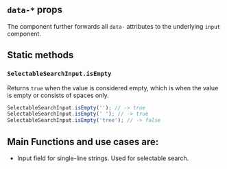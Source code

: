 ## `data-*` props

The component further forwards all `data-` attributes to the underlying `input` component.

## Static methods

### `SelectableSearchInput.isEmpty`

Returns `true` when the value is considered empty, which is when the value is empty or consists of spaces only.

```js
SelectableSearchInput.isEmpty(''); // -> true
SelectableSearchInput.isEmpty(' '); // -> true
SelectableSearchInput.isEmpty('tree'); // -> false
```

## Main Functions and use cases are:

- Input field for single-line strings. Used for selectable search.
